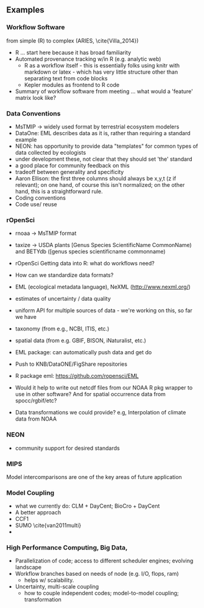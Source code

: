 ## Examples

### Workflow Software

from simple (R) to complex (ARIES, \cite{Villa_2014}) 

* R ... start here because it has broad familiarity
 * Automated provenance tracking w/in R (e.g. analytic web)
    * R as a workflow itself - this is essentially folks using knitr with markdown or latex - which has very little structure other than separating text from code blocks
    * Kepler modules as frontend to R code
* Summary of workflow software from meeting ... what would a 'feature' matrix look like?


### Data Conventions
 * MsTMIP -> widely used format by terrestrial ecosystem modelers
 * DataOne: EML describes data as it is, rather than requiring a standard example
 * NEON: has opportunity to provide data "templates" for common types of data collected by ecologists 
  * under development these, not clear that they should set 'the' standard
  * a good place for community feedback on this
  * tradeoff between generality and specificity
 * Aaron Ellison: the first three columns should always be x,y,t (z if relevant); on one hand, of course this isn't normalized; on the other hand, this is a straightforward rule.
* Coding conventions
* Code use/ reuse

### rOpenSci
 * rnoaa -> MsTMIP format
 * taxize -> USDA plants [Genus Species ScientificName CommonName) and BETYdb ([genus species scientificname commonname)  

* rOpenSci Getting data into R: what do workflows need?
 * How can we standardize data formats?
 * EML (ecological metadata language), NeXML (http://www.nexml.org/)
 * estimates of uncertainty / data quality
 * uniform API for multiple sources of data - we're working on this, so far we have 
  * taxonomy (from e.g., NCBI, ITIS, etc.)
  * spatial data (from e.g. GBIF, BISON, iNaturalist, etc.)
 * EML package: can automatically push data and get do
  * Push to KNB/DataONE/FigShare repositories
  * R package eml: https://github.com/ropensci/EML
 * Would it help to write out netcdf files from our NOAA R pkg wrapper to use in other software? And for spatial occurrence data from spocc/rgbif/etc?
 * Data transformations we could provide? e.g, Interpolation of climate data from NOAA

### NEON 
 * community support for desired standards


### MIPS

Model intercomparisons are one of the key areas of future application

### Model Coupling

* what we currently do: CLM + DayCent; BioCro + DayCent
* A better approach
 * CCF1
 * SUMO \cite{van2011multi}
 * 

### High Performance Computing, Big Data, 
   * Parallelization of code; access to different scheduler engines; evolving landscape
   * Workflow branches based on needs of node (e.g. I/O, flops, ram)
     * helps w/ scalability. 
   * Uncertainty, multi-scale coupling
     * how to couple independent codes; model-to-model coupling; transformation
